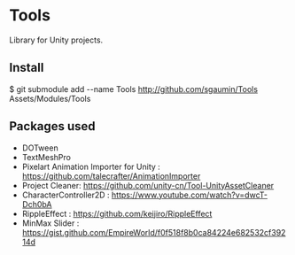 # Tools
Library for Unity projects.

## Install
$ git submodule add --name Tools http://github.com/sgaumin/Tools Assets/Modules/Tools

## Packages used
- DOTween
- TextMeshPro
- Pixelart Animation Importer for Unity : https://github.com/talecrafter/AnimationImporter
- Project Cleaner: https://github.com/unity-cn/Tool-UnityAssetCleaner
- CharacterController2D : https://www.youtube.com/watch?v=dwcT-Dch0bA
- RippleEffect : https://github.com/keijiro/RippleEffect
- MinMax Slider : https://gist.github.com/EmpireWorld/f0f518f8b0ca84224e682532cf39214d
